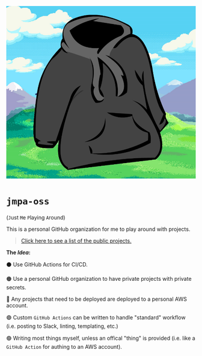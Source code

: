 <p align="center">
  <img src="./docs/logo.png">
</p>

# `jmpa-oss`

(`J`ust `M`e `P`laying `A`round)

This is a personal GitHub organization for me to play around with projects.

> [Click here to see a list of the public projects.](https://github.com/jmpa-oss?q=&type=public&language=&sort=)

**The _Idea_:**

⚫ Use GitHub Actions for CI/CD.

🟠 Use a personal GitHub organization to have private projects with private secrets.

🔵 Any projects that need to be deployed are deployed to a personal AWS account.

🟣 Custom `GitHub Actions` can be written to handle "standard" workflow (i.e. posting to Slack, linting, templating, etc.)

🟢 Writing most things myself, unless an offical "thing" is provided (i.e. like a `GitHub Action` for authing to an AWS account).
